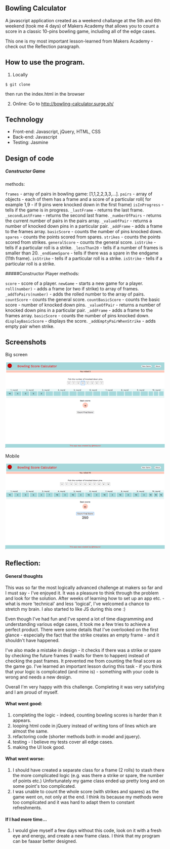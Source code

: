 ## Bowling Calculator

A javascript application created as a weekend challange at the 5th and 6th weekend (took me 4 days) of Makers Academy that allows you to count a score in a classic 10-pins bowling game, including all of the edge cases.

This one is my most important lesson-learned from Makers Academy - check out the Reflection paragraph.

## How to use the program.

1) Locally
```plain
$ git clone
```
then run the index.html in the browser

2) Online:
Go to http://bowling-calculator.surge.sh/

## Technology

* Front-end: Javascript, jQuery, HTML, CSS
* Back-end: Javascript
* Testing: Jasmine

## Design of code

##### Constructor Game
methods:

`frames` - array of pairs in bowling game: [1,1,2,2,3,3,...].
`pairs` - array of objects - each of them has a frame and a score of a particular roll( for example 1,9 - if 9 pins were knocked down in the first frame)
`isInProgress` - tells if the game is in progress.
`_lastFrame` - returns the last frame.
`_secondLastFrame` - returns the second last frame.
`_numberOfPairs` - returns the current number of pairs in the pairs array.
`_valueOfPair` - returns a number of knocked down pins in a particular pair.
`_addFrame` - adds a frame to the frames array.
`basicScore` - counts the number of pins knocked down.
`spares` - counts the points scored from spares.
`strikes` - counts the points scored from strikes.
`generalScore` - counts the general score.
`isStrike` - tells if a particular roll is a strike.
`_lessThan20` - tells if a number of frames is smaller than 20.
`_endGameSpare` - tells if there was a spare in the endgame (11th frame).
`isStrike` - tells if a particular roll is a strike.
`isStrike` - tells if a particular roll is a strike.

#####Constructor Player
methods:

`score` - score of a player.
`newGame` - starts a new game for a player.
`roll(number)` - adds a frame (or two if strike) to array of frames.
`_addToPairs(number)` - adds the rolled number to the array of pairs.
`countScore` - counts the general score.
`countBasicScore` - counts the basic score - number of knocked down pins.
`_valueOfPair` - returns a number of knocked down pins in a particular pair.
`_addFrame` - adds a frame to the frames array.
`basicScore` - counts the number of pins knocked down.
`displayBasicScore` - displays the score.
`_addEmptyPairWhenStrike` - adds empty pair when strike.

## Screenshots

Big screen

![See image](/readme_images/bow1.png)

Mobile

![See image](/readme_images/bow2.png)


## Reflection:

#### General thoughts

This was so far the most logically advanced challenge at makers so far and I must say - I've enjoyed it. It was a pleasure to think through the problem and look for the solution. After weeks of learning how to set up an app etc. - what is more 'technical' and less 'logical', I've welcomed a chance to stretch my brain. I also started to like JS during this one :)

Even though I've had fun and I've spend a lot of time diagramming and understanding various edge cases, it took me a few tries to achieve a perfect product. There were some details that I've overlooked on the first glance - especially the fact that the strike creates an empty frame - and it shouldn't have happened.

I've also made a mistake in design - it checks if there was a strike or spare by checking the future frames (I waits for them to happen) instead of checking the past frames. It prevented me from counting the final score as the game go. I've learned an important lesson during this task - if you think that your logic is complicated (and mine is) - something with your code is wrong and needs a new design.

Overall I'm very happy with this challenge. Completing it was very satisfying and I am proud of myself.

#### What went good:

1) completing the logic - indeed, counting bowling scores is harder than it appears.
2) looping html code in jQuery instead of writing tons of lines which are almost the same.
3) refactoring code (shorter methods both in model and jquery).
4) testing - I believe my tests cover all edge cases.
5) making the UI look good.

#### What went worse:

1) I should have created a separate class for a frame (2 rolls) to stash there the more complicated logic (e.g. was there a strike or spare, the number of points etc.) Unfortunately my game class ended up pretty long and on some point's too complicated.
2) I was unable to count the whole score (with strikes and spares) as the game went on, not only at the end. I think its because my methods were too complicated and it was hard to adapt them to constant refreshments.

#### If I had more time...

1) I would give myself a few days without this code, look on it with a fresh eye and energy, and create a new frame class. I think that my program can be faaaar better designed.
